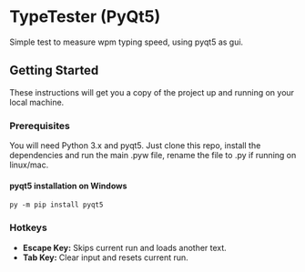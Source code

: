 # TypeTester (PyQt5)

Simple test to measure wpm typing speed, using pyqt5 as gui.

## Getting Started

These instructions will get you a copy of the project up and running on your local machine.

### Prerequisites

You will need Python 3.x and pyqt5. Just clone this repo, install the dependencies and run the main .pyw file, rename the file to .py if running on linux/mac.

#### pyqt5 installation on Windows
```
py -m pip install pyqt5
```
### Hotkeys

* **Escape Key:** Skips current run and loads another text.
* **Tab Key:**  Clear input and resets current run.
